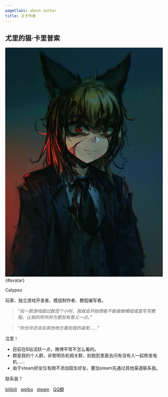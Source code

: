 ```yaml
---
pageClass: about-author
title: 关于作者
---
```


## 尤里的猫·卡里普索

![avatar](/images/about/yuriscat.png){#avatar}

Calypso

玩家、独立游戏开发者、模组制作者、教程编写者。

<div class="spacer" aria-hidden="true"></div>

> *“玩一款游戏超过数百个小时，我就会开始想能不能做做模组或是写写教程。让我的所作所为更加有意义一点。”*

> *“你也许还会在其他地方看到我的身影……”*

<div id="contact">

<div class="tips">
注意！

 * 目前在B站活跃一点，微博平常不怎么看的。
 * 群是我的个人群，非黎明杀机相关群，别跑到里面去问有没有人一起修发电机……
 * 由于steam好友位有限不添加陌生好友，要加steam先通过其他渠道联系我。
</div>

联系我？

[bilibili](https://space.bilibili.com/1704421) &nbsp; [weibo](https://weibo.com/u/2680828913) &nbsp; [steam](https://steamcommunity.com/id/YurisCat/) &nbsp; [QQ群](https://jq.qq.com/?_wv=1027&k=56I01n3)

</div>